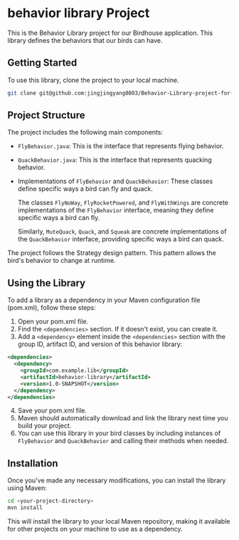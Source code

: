 # behavior library Project

This is the Behavior Library project for our Birdhouse application. This library defines the behaviors that our birds can have.

## Getting Started

To use this library, clone the project to your local machine.

```bash
git clone git@github.com:jingjingyang0803/Behavior-Library-project-for-Birdhouse-application.git
```

## Project Structure

The project includes the following main components:

- `FlyBehavior.java`: This is the interface that represents flying behavior.
- `QuackBehavior.java`: This is the interface that represents quacking behavior.
- Implementations of `FlyBehavior` and `QuackBehavior`: These classes define specific ways a bird can fly and quack.

  The classes `FlyNoWay`, `FlyRocketPowered`, and `FlyWithWings` are concrete implementations of the `FlyBehavior` interface, meaning they define specific ways a bird can fly.

  Similarly, `MuteQuack`, `Quack`, and `Squeak` are concrete implementations of the `QuackBehavior` interface, providing specific ways a bird can quack.

The project follows the Strategy design pattern. This pattern allows the bird's behavior to change at runtime.

## Using the Library

To add a library as a dependency in your Maven configuration file (pom.xml), follow these steps:

1. Open your pom.xml file.
2. Find the `<dependencies>` section. If it doesn't exist, you can create it.
3. Add a `<dependency>` element inside the `<dependencies>` section with the group ID, artifact ID, and version of this behavior library:

```xml
<dependencies>
  <dependency>
    <groupId>com.example.lib</groupId>
    <artifactId>behavior-library</artifactId>
    <version>1.0-SNAPSHOT</version>
  </dependency>
</dependencies>

```

4. Save your pom.xml file.
5. Maven should automatically download and link the library next time you build your project.
6. You can use this library in your bird classes by including instances of `FlyBehavior` and `QuackBehavior` and calling their methods when needed.

## Installation

Once you've made any necessary modifications, you can install the library using Maven:

```bash
cd <your-project-directory>
mvn install
```

This will install the library to your local Maven repository, making it available for other projects on your machine to use as a dependency.
